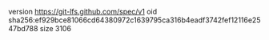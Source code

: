 version https://git-lfs.github.com/spec/v1
oid sha256:ef929bce81066cd64380972c1639795ca316b4eadf3742fef12116e2547bd788
size 3106
